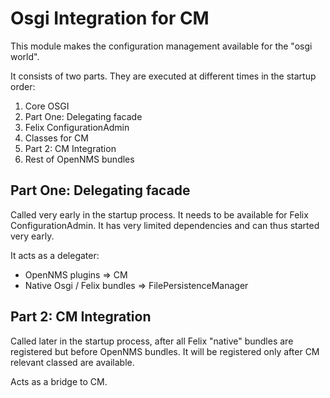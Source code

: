# Osgi Integration for CM
This module makes the configuration management available for the "osgi world".

It consists of two parts.
They are executed at different times in the startup order:

1. Core OSGI
2. Part One: Delegating facade
3. Felix ConfigurationAdmin
4. Classes for CM
5. Part 2: CM Integration
6. Rest of OpenNMS bundles

## Part One: Delegating facade
Called very early in the startup process.
It needs to be available for Felix ConfigurationAdmin.
It has very limited dependencies and can thus started very early.

It acts as a delegater:
- OpenNMS plugins => CM
- Native Osgi / Felix bundles => FilePersistenceManager

## Part 2: CM Integration
Called later in the startup process, after all Felix "native" bundles are registered but before OpenNMS bundles.
It will be registered only after CM relevant classed are available.

Acts as a bridge to CM.
